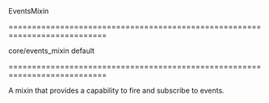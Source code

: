 <!--id-->EventsMixin<!--/id-->
===========================================================================
<!--hidden--><!--/hidden-->
<!--module-->core/events_mixin<!--/module-->
<!--export-->default<!--/export-->
===========================================================================

<!--shortDescription-->
A mixin that provides a capability to fire and subscribe to events.
<!--/shortDescription-->

<!--fullDescription-->

<!--/fullDescription-->
